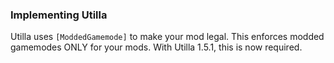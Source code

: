 ### Implementing Utilla
Utilla uses `[ModdedGamemode]` to make your mod legal. This enforces modded gamemodes ONLY for your mods. With Utilla 1.5.1, this is now required. 